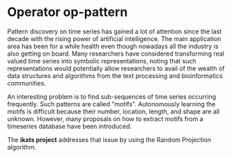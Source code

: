 # Operator op-pattern

Pattern discovery on time series has gained a lot of attention since the last decade with the rising power of artificial intelligence. The main application area has been for a while health even though nowadays all the industry is also getting on board. Many researchers have considered transforming real valued time series into symbolic representations, noting that such representations would potentially allow researchers to avail of the wealth of data structures and algorithms from the text processing and bioinformatics communities.

An interesting problem is to find sub-sequences of time series occurring frequently. Such patterns are called "motifs". Autonomously learning the motifs is difficult because their number, location,
length, and shape are all unknown. However, many proposals on how to extract motifs from a timeseries database have been introduced.

The <b>ikats project</b> addresses that issue by using the Random Projection algorithm. 
